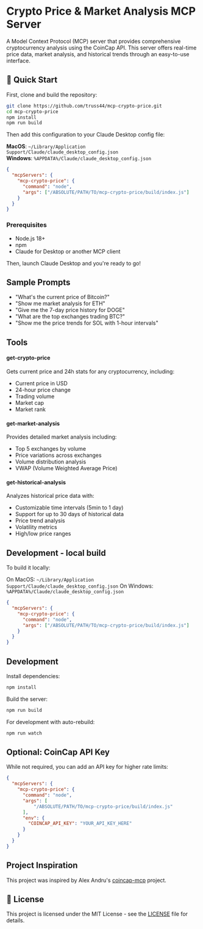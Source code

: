 # Crypto Price & Market Analysis MCP Server

A Model Context Protocol (MCP) server that provides comprehensive cryptocurrency analysis using the CoinCap API. This server offers real-time price data, market analysis, and historical trends through an easy-to-use interface.

## 🚀 Quick Start

First, clone and build the repository:

```bash
git clone https://github.com/truss44/mcp-crypto-price.git
cd mcp-crypto-price
npm install
npm run build
```

Then add this configuration to your Claude Desktop config file:

**MacOS**: `~/Library/Application Support/Claude/claude_desktop_config.json`  
**Windows**: `%APPDATA%/Claude/claude_desktop_config.json`

```json
{
  "mcpServers": {
    "mcp-crypto-price": {
      "command": "node",
      "args": ["/ABSOLUTE/PATH/TO/mcp-crypto-price/build/index.js"]
    }
  }
}
```

### Prerequisites

- Node.js 18+
- npm
- Claude for Desktop or another MCP client

Then, launch Claude Desktop and you're ready to go!

## Sample Prompts

- "What's the current price of Bitcoin?"
- "Show me market analysis for ETH"
- "Give me the 7-day price history for DOGE"
- "What are the top exchanges trading BTC?"
- "Show me the price trends for SOL with 1-hour intervals"

## Tools

#### get-crypto-price

Gets current price and 24h stats for any cryptocurrency, including:
- Current price in USD
- 24-hour price change
- Trading volume
- Market cap
- Market rank

#### get-market-analysis

Provides detailed market analysis including:
- Top 5 exchanges by volume
- Price variations across exchanges
- Volume distribution analysis
- VWAP (Volume Weighted Average Price)

#### get-historical-analysis

Analyzes historical price data with:
- Customizable time intervals (5min to 1 day)
- Support for up to 30 days of historical data
- Price trend analysis
- Volatility metrics
- High/low price ranges

## Development - local build

To build it locally:

On MacOS: `~/Library/Application Support/Claude/claude_desktop_config.json`
On Windows: `%APPDATA%/Claude/claude_desktop_config.json`

```json
{
  "mcpServers": {
    "mcp-crypto-price": {
      "command": "node",
      "args": ["/ABSOLUTE/PATH/TO/mcp-crypto-price/build/index.js"]
    }
  }
}
```

## Development

Install dependencies:

```bash
npm install
```

Build the server:

```bash
npm run build
```

For development with auto-rebuild:

```bash
npm run watch
```

## Optional: CoinCap API Key

While not required, you can add an API key for higher rate limits:

```json
{
  "mcpServers": {
    "mcp-crypto-price": {
      "command": "node",
      "args": [
          "/ABSOLUTE/PATH/TO/mcp-crypto-price/build/index.js"
      ],
      "env": {
        "COINCAP_API_KEY": "YOUR_API_KEY_HERE"
      }
    }
  }
}
```

## Project Inspiration

This project was inspired by Alex Andru's [coincap-mcp](https://github.com/QuantGeekDev/coincap-mcp) project.

## 📜 License

This project is licensed under the MIT License - see the [LICENSE](LICENSE) file for details.